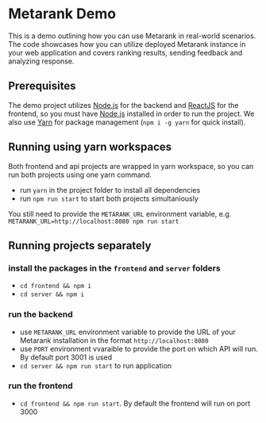 # Metarank Demo

This is a demo outlining how you can use Metarank in real-world scenarios. The code showcases how you can utilize deployed Metarank instance in your web application and covers ranking results, sending feedback and analyzing response.

## Prerequisites

The demo project utilizes [Node.js](https://nodejs.org) for the backend and [ReactJS](https://reactjs.org/) for the frontend, so you must have [Node.js](https://nodejs.org/) installed in order to run the project.
We also use [Yarn](https://yarnpkg.com/) for package management (`npm i -g yarn` for quick install).

## Running using yarn workspaces

Both frontend and api projects are wrapped in yarn workspace, so you can run both projects using one yarn command.

* run `yarn` in the project folder to install all dependencies
* run `npm run start` to start both projects simultaniously

You still need to provide the `METARANK_URL` environment variable, e.g. `METARANK_URL=http://localhost:8080 npm run start`

## Running projects separately

### install the packages in the `frontend` and `server` folders
* `cd frontend && npm i`
* `cd server && npm i`

### run the backend
* use `METARANK_URL` environment variable to provide the URL of your Metarank installation in the format `http://localhost:8080`
* use `PORT` environment vvaraible to provide the port on which API will run. By default port 3001 is used
* `cd server && npm run start` to run application

### run the frontend
* `cd frontend && npm run start`. By default the frontend will run on port 3000